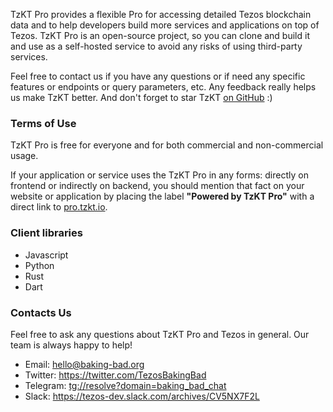 TzKT Pro provides a flexible Pro for accessing detailed Tezos blockchain data and to help developers build more services and applications on top of Tezos.
TzKT Pro is an open-source project, so you can clone and build it and use as a self-hosted service to avoid any risks of using third-party services.

Feel free to contact us if you have any questions or if need any specific features or endpoints or query parameters, etc.
Any feedback really helps us make TzKT better.
And don't forget to star TzKT [on GitHub](https://github.com/baking-bad/tzkt-pro) :)

### Terms of Use

TzKT Pro is free for everyone and for both commercial and non-commercial usage.

If your application or service uses the TzKT Pro in any forms: directly on frontend or indirectly on backend, you should mention that fact on your website or application
by placing the label **\"Powered by TzKT Pro\"** with a direct link to [pro.tzkt.io](https://pro.tzkt.io).

### Client libraries

* Javascript
* Python
* Rust
* Dart

### Contacts Us

Feel free to ask any questions about TzKT Pro and Tezos in general. Our team is always happy to help!

- Email: hello@baking-bad.org
- Twitter: https://twitter.com/TezosBakingBad
- Telegram: [tg://resolve?domain=baking_bad_chat](tg://resolve?domain=baking_bad_chat)
- Slack: https://tezos-dev.slack.com/archives/CV5NX7F2L
